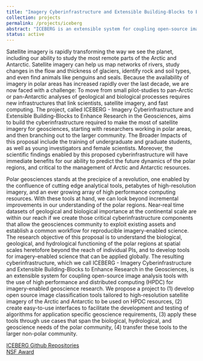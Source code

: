 ```yaml
---
title: "Imagery Cyberinfrastructure and Extensible Building-Blocks to Enhance Research in the Geosciences (ICEBERG)"
collection: projects
permalink: /projects/iceberg
abstract: "ICEBERG is an extensible system for coupling open-source image analysis tools with the use of high performance and distributed computing (HPDC) for imagery-enabled geoscience research."
status: active
---
```


Satellite imagery is rapidly transforming the way we see the planet, including 
our ability to study the most remote parts of the Arctic and Antarctic. Satellite 
imagery can help us map networks of rivers, study changes in the flow and thickness 
of glaciers, identify rock and soil types, and even find animals like penguins 
and seals. Because the availability of imagery in polar areas has increased rapidly 
over the last decade, we are now faced with a challenge: To move from small 
pilot-studies to pan-Arctic or pan-Antarctic analyses of geological and biological 
processes requires new infrastructures that link scientists, satellite imagery, 
and fast computing. The project, called ICEBERG - Imagery Cyberinfrastructure 
and Extensible Building-Blocks to Enhance Research in the Geosciences, aims to 
build the cyberinfrastructure required to make the most of satellite imagery for 
geosciences, starting with researchers working in polar areas, and then branching 
out to the larger community. The Broader Impacts of this proposal include the 
training of undergraduate and graduate students, as well as young investigators 
and female scientists. Moreover, the scientific findings enabled by this proposed 
cyberinfrastructure will have immediate benefits for our ability to predict the 
future dynamics of the polar regions, and critical to the management of Arctic 
and Antarctic resources. 

Polar geosciences stands at the precipice of a revolution, one enabled by the 
confluence of cutting edge analytical tools, petabytes of high-resolution imagery, 
and an ever growing array of high performance computing resources. With these 
tools at hand, we can look beyond incremental improvements in our understanding 
of the polar regions. Near-real time datasets of geological and biological 
importance at the continental scale are within our reach if we create those 
critical cyberinfrastructure components that allow the geosciences community to 
exploit existing assets and establish a common workflow for reproducible 
imagery-enabled science. The research objective of this proposal is to understand 
the biological, geological, and hydrological functioning of the polar regions at 
spatial scales heretofore beyond the reach of individual PIs, and to develop tools 
for imagery-enabled science that can be applied globally. The resulting 
cyberinfrastructure, which we call ICEBERG - Imagery Cyberinfrastructure and 
Extensible Building-Blocks to Enhance Research in the Geosciences, is an extensible 
system for coupling open-source image analysis tools with the use of high performance 
and distributed computing (HPDC) for imagery-enabled geoscience research. We 
propose a project to (1) develop open source image classification tools tailored 
to high-resolution satellite imagery of the Arctic and Antarctic to be used on 
HPDC resources, (2) create easy-to-use interfaces to facilitate the development 
and testing of algorithms for application specific geoscience requirements, (3) 
apply these tools through use cases that span the biological, hydrological, and 
geoscience needs of the polar community, (4) transfer these tools to the larger 
non-polar community.

<a href="https://github.com/iceberg-project"><i class="fa fa-github"></i> ICEBERG Github Repositories</a><br>
<a href="https://www.nsf.gov/awardsearch/showAward?AWD_ID=1443054&HistoricalAwards=false"><i class="fa fa-nsf"></i>NSF Award</a><br>